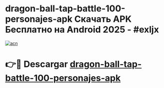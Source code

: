 # dragon-ball-tap-battle-100-personajes-apk Скачать APK Бесплатно на Android 2025 - #exljx

[![acn](https://github.com/user-attachments/assets/0f9c940e-d8b0-45ae-aac7-cd30a18b3e1c)](https://apps.freeplayer.one?title=dragon-ball-tap-battle-100-personajes-apk&ref=9RF)

# 👉🔴 Descargar [dragon-ball-tap-battle-100-personajes-apk](https://apps.freeplayer.one?title=dragon-ball-tap-battle-100-personajes-apk&ref=9RF)